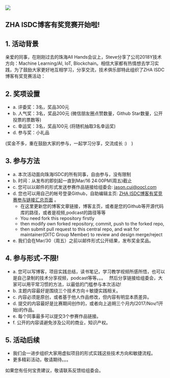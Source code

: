 ![](https://avatars0.githubusercontent.com/u/34764799?s=400&u=2852247967116ab39f23052d8494e41360445725&v=4) 

## ZHA ISDC博客有奖竞赛开始啦!

## 1. 活动背景

亲爱的同事，在刚刚过去的珠海All Hands会议上，Steve分享了公司2018Y技术方向：Machine Learning/AI,  IoT, Blockchain。相信大家都有热情想去学习实践，为了鼓励大家更好地互相学习，分享交流，技术俱乐部特此组织了ZHA ISDC博客有奖竞赛活动：

## 2. 奖项设置
*  a. 评委奖：3名，奖品300元
*  b. 人气奖：3名，奖品200元 (微信朋友圈点赞数量，Github Star数量，公开投票的票数等)
*  c. 幸运奖：3名，奖品100元 (将随机抽取3名幸运奖)
*  d. 参与奖：小礼品

(奖金不多，重在鼓励大家的参与，一起学习分享，交流成长 :)　)

## 3. 参与方法
* a. 本次活动面向珠海ISDC的所有同事，自由参与，没有限制
* b. 时间：从发布的即刻起一直到Mar/16 24:00PM(周五)截止
* c. 您可以以邮件的形式发送参赛作品链接给组委会: jason.cui@oocl.com
* d. 您也可以用自己的帐号登录Github，自助编辑主页: [ZHA ISDC博客有奖竞赛参与链接汇总页面](https://github.com/oitczha/oitczha.github.io/blob/master/blog-competition.md) 。
   *  在这里更新您的博客文章链接，博客主页，或者是您的Github等开源代码库的路径，或者是视频,podcast的路径等等
   *  You need fork this repository firstly
   *  then modify own forked repository, commit, push to the forked repo,
   *  then submit pull request to this central repo, and wait for maintainer(OITC Group Member) to review and design merge/reject
* e. 我们会在Mar/30（周五）之前以邮件形式公开结果，发布奖金奖品。

## 4. 参与形式-不限!
* a. 您可以写博客，项目实践总结，读书笔记，学习教学视频所感所悟，也可以是自己录制的技术分享视频，podcast等等。。。　
然后分享链接给组委会，大家可以用平常习惯的方法，以最低的门槛参与本次活动!
* b. 主题内容最好是围绕三个技术方向＋敏捷实践相关。
* c. 内容必须是原创，或者基于他人作品修改，但内容有明显本质差异。
* d. 提交的内容最好是比赛期间创作的，或者向上追朔三个月内(2017/Nov/1开始)的作品。
* e. 每个同事最多可以提交3个参赛作品链接。
* f. 公开的内容请避免涉及公司的商业，知识产权。

## 5. 活动后续
* 我们会一进步组织大家用虚拟项目的形式实践这些技术方向和敏捷流程。
* 更多精彩活动，敬请期待。。。


如果您有任何宝贵建议，敬请联系反馈给组委会。
